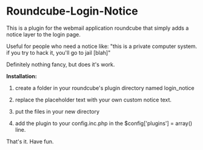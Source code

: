 # Roundcube-Login-Notice
This is a plugin for the webmail application roundcube that simply adds a notice layer to the login page.

Useful for people who need a notice like:
"this is a private computer system. if you try to hack it, you'll go to jail [blah]"

Definitely nothing fancy, but does it's work.

**Installation:**

1. create a folder in your roundcube's plugin directory named login_notice

2. replace the placeholder text with your own custom notice text.

3. put the files in your new directory

4. add the plugin to your config.inc.php in the $config['plugins'] = array() line.

That's it. Have fun.
